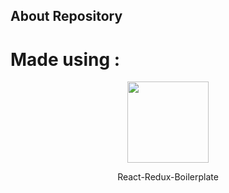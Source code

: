 ## About Repository

# Made using :
<p align="center"><img src="https://cdn.worldvectorlogo.com/logos/react.svg" width="130"></p>
<p align="center">React-Redux-Boilerplate</p>
